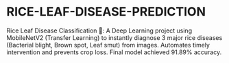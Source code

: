# RICE-LEAF-DISEASE-PREDICTION
Rice Leaf Disease Classification 🌾: A Deep Learning project using MobileNetV2 (Transfer Learning) to instantly diagnose 3 major rice diseases (Bacterial blight, Brown spot, Leaf smut) from images. Automates timely intervention and prevents crop loss. Final model achieved 91.89% accuracy.
